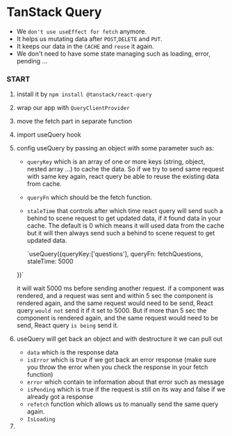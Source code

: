 # TanStack Query

- We `don't use useEffect for fetch` anymore.
- It helps us mutating data after `POST`,`DELETE` and `PUT`.
- It keeps our data in the `CACHE` and `reuse` it again.
- We don't need to have some state managing such as loading, error, pending ...

### START

1.  install it by `npm install @tanstack/react-query`
2.  wrap our app with `QueryClientProvider`
3.  move the fetch part in separate function
4.  import useQuery hook

5.  config useQuery by passing an object with some parameter such as:

    - `queryKey` which is an array of one or more keys (string, object, nested array ...) to cache the data. So if we try to send same request with same key again, react query be able to reuse the existing data from cache.
    - `queryFn` which should be the fetch function.
    - `staleTime` that controls after which time react query will send such a behind to scene request to get updated data, if it found data in your cache. The default is 0 which means it will used data from the cache but it will then always send such a behind to scene request to get updated data.

      `useQuery({queryKey:['questions'],
      queryFn: fetchQuestions,
      staleTime: 5000

    })`

    it will wait 5000 ms before sending another request.
    if a component was rendered, and a request was sent and within 5 sec the component is rendered again, and the same request would need to be send, React query `would not` send it if it set to 5000.
    But if more than 5 sec the component is rendered again, and the same request would need to be send, React query `is being` send it.

6.  useQuery will get back an object and with destructure it we can pull out
    - `data` which is the response data
    - `isError` which is true if we got back an error response (make sure you throw the error when you check the response in your fetch function)
    - `error` which contain te information about that error such as message
    - `isPending` which is true if the request is still on its way and false if we already got a response
    - `refetch` function which allows us to manually send the same query again.
    - `IsLoading`
7.
